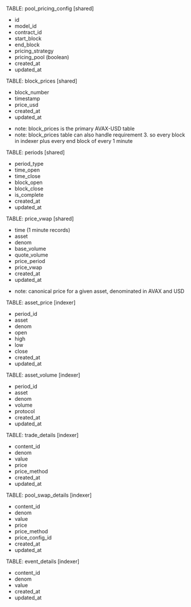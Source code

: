TABLE: pool_pricing_config [shared]
- id
- model_id
- contract_id
- start_block
- end_block
- pricing_strategy
- pricing_pool (boolean)
- created_at
- updated_at


TABLE: block_prices [shared]
- block_number
- timestamp
- price_usd
- created_at
- updated_at
* note: block_prices is the primary AVAX-USD table
* note: block_prices table can also handle requirement 3. so every block in indexer plus every end block of every 1 minute


TABLE: periods [shared]
- period_type
- time_open
- time_close
- block_open
- block_close
- is_complete
- created_at
- updated_at


TABLE: price_vwap [shared]
- time (1 minute records)
- asset
- denom
- base_volume
- quote_volume
- price_period
- price_vwap
- created_at
- updated_at
* note: canonical price for a given asset, denominated in AVAX and USD


TABLE: asset_price [indexer]
- period_id
- asset
- denom
- open
- high
- low
- close
- created_at
- updated_at


TABLE: asset_volume [indexer]
- period_id
- asset
- denom
- volume
- protocol
- created_at
- updated_at


TABLE: trade_details [indexer]
- content_id
- denom
- value
- price
- price_method
- created_at
- updated_at


TABLE: pool_swap_details [indexer]
- content_id
- denom
- value
- price
- price_method
- price_config_id
- created_at
- updated_at


TABLE: event_details [indexer]
- content_id
- denom
- value
- created_at
- updated_at